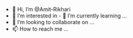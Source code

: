 - 👋 Hi, I’m @Amit-Rikhari
- 👀 I’m interested in - 🌱 I’m currently learning ...
- 💞️ I’m looking to collaborate on ...
- 📫 How to reach me ...

<!---
Amit-Rikhari/Amit-Rikhari is a ✨ special ✨ repository because its `README.md` (this file) appears on your GitHub profile.
You can click the Preview link to take a look at your changes.
--->
